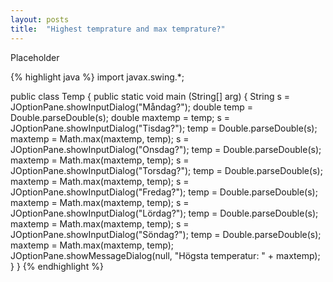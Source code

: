 ```yaml
---
layout: posts
title:  "Highest temprature and max temprature?"
---
```

Placeholder

{% highlight java %}
import javax.swing.*;

public class Temp {
  public static void main (String[] arg) {
    String s = JOptionPane.showInputDialog("Måndag?");
    double temp = Double.parseDouble(s);
    double maxtemp = temp;
    s = JOptionPane.showInputDialog("Tisdag?");
    temp = Double.parseDouble(s);
    maxtemp = Math.max(maxtemp, temp);
    s = JOptionPane.showInputDialog("Onsdag?");
    temp = Double.parseDouble(s);
    maxtemp = Math.max(maxtemp, temp);
    s = JOptionPane.showInputDialog("Torsdag?");
    temp = Double.parseDouble(s);
    maxtemp = Math.max(maxtemp, temp);
    s = JOptionPane.showInputDialog("Fredag?");
    temp = Double.parseDouble(s);
    maxtemp = Math.max(maxtemp, temp);
    s = JOptionPane.showInputDialog("Lördag?");
    temp = Double.parseDouble(s);
    maxtemp = Math.max(maxtemp, temp);
    s = JOptionPane.showInputDialog("Söndag?");
    temp = Double.parseDouble(s);
    maxtemp = Math.max(maxtemp, temp);
    JOptionPane.showMessageDialog(null, "Högsta temperatur: " + maxtemp);
  }
}
{% endhighlight %}
